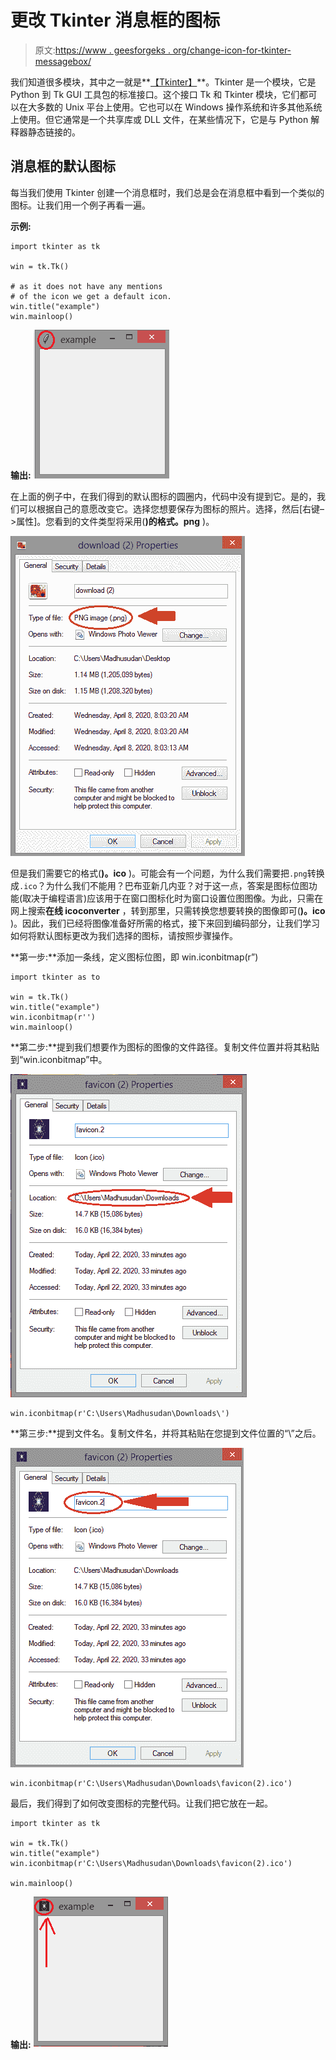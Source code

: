 # 更改 Tkinter 消息框的图标

> 原文:[https://www . geesforgeks . org/change-icon-for-tkinter-messagebox/](https://www.geeksforgeeks.org/change-icon-for-tkinter-messagebox/)

我们知道很多模块，其中之一就是**[【Tkinter】](https://www.geeksforgeeks.org/python-gui-tkinter/)**。Tkinter 是一个模块，它是 Python 到 Tk GUI 工具包的标准接口。这个接口 Tk 和 Tkinter 模块，它们都可以在大多数的 Unix 平台上使用。它也可以在 Windows 操作系统和许多其他系统上使用。但它通常是一个共享库或 DLL 文件，在某些情况下，它是与 Python 解释器静态链接的。

## 消息框的默认图标

每当我们使用 Tkinter 创建一个消息框时，我们总是会在消息框中看到一个类似的图标。让我们用一个例子再看一遍。

**示例:**

```
import tkinter as tk

win = tk.Tk()

# as it does not have any mentions 
# of the icon we get a default icon.
win.title("example") 
win.mainloop()
```

**输出:**
![](img/58e8199885e731df1351f722eca6c5d6.png)

在上面的例子中，在我们得到的默认图标的圆圈内，代码中没有提到它。是的，我们可以根据自己的意愿改变它。选择您想要保存为图标的照片。选择，然后[右键–>属性]。您看到的文件类型将采用(**)的格式。png** )。

![](img/606d97892cdfbd5f934f345501e2289f.png)

但是我们需要它的格式(**)。ico** )。可能会有一个问题，为什么我们需要把`.png`转换成`.ico`？为什么我们不能用？巴布亚新几内亚？对于这一点，答案是图标位图功能(取决于编程语言)应该用于在窗口图标化时为窗口设置位图图像。为此，只需在网上搜索**在线 icoconverter** ，转到那里，只需转换您想要转换的图像即可(**)。ico** )。因此，我们已经将图像准备好所需的格式，接下来回到编码部分，让我们学习如何将默认图标更改为我们选择的图标，请按照步骤操作。

**第一步:**添加一条线，定义图标位图，即 win.iconbitmap(r”)

```
import tkinter as to

win = tk.Tk()
win.title("example")
win.iconbitmap(r'')
win.mainloop()
```

**第二步:**提到我们想要作为图标的图像的文件路径。复制文件位置并将其粘贴到“win.iconbitmap”中。

![](img/ecd5656766c48c6751218cbc234d294a.png)

```
win.iconbitmap(r'C:\Users\Madhusudan\Downloads\')
```

**第三步:**提到文件名。复制文件名，并将其粘贴在您提到文件位置的“\”之后。

![](img/f9d1a0ae4efcb7eec199a26247289903.png)

```
win.iconbitmap(r'C:\Users\Madhusudan\Downloads\favicon(2).ico')

```

最后，我们得到了如何改变图标的完整代码。让我们把它放在一起。

```
import tkinter as tk

win = tk.Tk()
win.title("example")
win.iconbitmap(r'C:\Users\Madhusudan\Downloads\favicon(2).ico')

win.mainloop() 
```

**输出:**
![](img/c5624d95855c9c1fce8bf539641ccbdb.png)